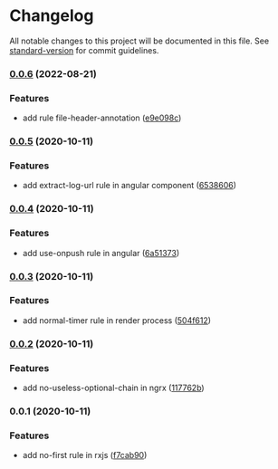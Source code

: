 # Changelog

All notable changes to this project will be documented in this file. See [standard-version](https://github.com/conventional-changelog/standard-version) for commit guidelines.

### [0.0.6](https://github.com/fengyinchao/eslint-plugin-custom/compare/v0.0.5...v0.0.6) (2022-08-21)

### Features

- add rule file-header-annotation ([e9e098c](https://github.com/fengyinchao/eslint-plugin-custom/commit/e9e098c02afb49390ef46ee7298ebf8b4e81c917))

### [0.0.5](https://github.com/fengyinchao/eslint-plugin-custom/compare/v0.0.4...v0.0.5) (2020-10-11)

### Features

- add extract-log-url rule in angular component ([6538606](https://github.com/fengyinchao/eslint-plugin-custom/commit/6538606c2c88b3cc6715e8ba7e1f10929b325a77))

### [0.0.4](https://github.com/fengyinchao/eslint-plugin-custom/compare/v0.0.3...v0.0.4) (2020-10-11)

### Features

- add use-onpush rule in angular ([6a51373](https://github.com/fengyinchao/eslint-plugin-custom/commit/6a513730a4f9d8514a514fb64ef3d9b4af668a74))

### [0.0.3](https://github.com/fengyinchao/eslint-plugin-custom/compare/v0.0.2...v0.0.3) (2020-10-11)

### Features

- add normal-timer rule in render process ([504f612](https://github.com/fengyinchao/eslint-plugin-custom/commit/504f612446ec3dbf959e2f07462af68a2cc5e363))

### [0.0.2](https://github.com/fengyinchao/eslint-plugin-custom/compare/v0.0.1...v0.0.2) (2020-10-11)

### Features

- add no-useless-optional-chain in ngrx ([117762b](https://github.com/fengyinchao/eslint-plugin-custom/commit/117762bb2cf3aca4ceee24acaa859ca63b4d3585))

### 0.0.1 (2020-10-11)

### Features

- add no-first rule in rxjs ([f7cab90](https://github.com/fengyinchao/eslint-plugin-custom/commit/f7cab9057d40cca42488d5074330337d8cfda882))
